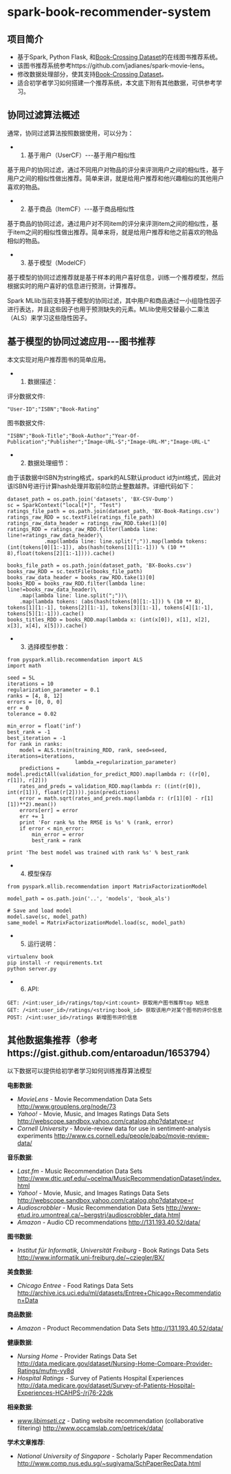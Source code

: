 # spark-book-recommender-system
## 项目简介
* 基于Spark, Python Flask, 和[Book-Crossing Dataset](http://www2.informatik.uni-freiburg.de/~cziegler/BX/)的在线图书推荐系统。
* 该图书推荐系统参考https://github.com/jadianes/spark-movie-lens。
* 修改数据处理部分，使其支持[Book-Crossing Dataset](http://www2.informatik.uni-freiburg.de/~cziegler/BX/)。
* 适合初学者学习如何搭建一个推荐系统，本文底下附有其他数据，可供参考学习。


## 协同过滤算法概述
通常，协同过滤算法按照数据使用，可以分为：
* 1. 基于用户（UserCF）---基于用户相似性

基于用户的协同过滤，通过不同用户对物品的评分来评测用户之间的相似性，基于用户之间的相似性做出推荐。简单来讲，就是给用户推荐和他兴趣相似的其他用户喜欢的物品。
* 2. 基于商品（ItemCF）---基于商品相似性

基于商品的协同过滤，通过用户对不同item的评分来评测item之间的相似性，基于item之间的相似性做出推荐。简单来将，就是给用户推荐和他之前喜欢的物品相似的物品。
* 3. 基于模型（ModelCF）

基于模型的协同过滤推荐就是基于样本的用户喜好信息，训练一个推荐模型，然后根据实时的用户喜好的信息进行预测，计算推荐。

Spark MLlib当前支持基于模型的协同过滤，其中用户和商品通过一小组隐性因子进行表达，并且这些因子也用于预测缺失的元素。MLlib使用交替最小二乘法（ALS）来学习这些隐性因子。

## 基于模型的协同过滤应用---图书推荐

本文实现对用户推荐图书的简单应用。

* 1. 数据描述：

评分数据文件:

`"User-ID";"ISBN";"Book-Rating"`

图书数据文件:

`"ISBN";"Book-Title";"Book-Author";"Year-Of-Publication";"Publisher";"Image-URL-S";"Image-URL-M";"Image-URL-L"`

* 2. 数据处理细节：

由于该数据中ISBN为string格式，spark的ALS默认product id为int格式，因此对该ISBN号进行计算hash处理并取前8位防止整数越界。详细代码如下：

```
dataset_path = os.path.join('datasets', 'BX-CSV-Dump')
sc = SparkContext("local[*]", "Test")
ratings_file_path = os.path.join(dataset_path, 'BX-Book-Ratings.csv')
ratings_raw_RDD = sc.textFile(ratings_file_path)
ratings_raw_data_header = ratings_raw_RDD.take(1)[0]
ratings_RDD = ratings_raw_RDD.filter(lambda line: line!=ratings_raw_data_header)\
            .map(lambda line: line.split(";")).map(lambda tokens: (int(tokens[0][1:-1]), abs(hash(tokens[1][1:-1])) % (10 ** 8),float(tokens[2][1:-1]))).cache()

books_file_path = os.path.join(dataset_path, 'BX-Books.csv')
books_raw_RDD = sc.textFile(books_file_path)
books_raw_data_header = books_raw_RDD.take(1)[0]
books_RDD = books_raw_RDD.filter(lambda line: line!=books_raw_data_header)\
    .map(lambda line: line.split(";"))\
    .map(lambda tokens: (abs(hash(tokens[0][1:-1])) % (10 ** 8), tokens[1][1:-1], tokens[2][1:-1], tokens[3][1:-1], tokens[4][1:-1], tokens[5][1:-1])).cache()
books_titles_RDD = books_RDD.map(lambda x: (int(x[0]), x[1], x[2], x[3], x[4], x[5])).cache()
```

* 3. 选择模型参数：
```
from pyspark.mllib.recommendation import ALS
import math

seed = 5L
iterations = 10
regularization_parameter = 0.1
ranks = [4, 8, 12]
errors = [0, 0, 0]
err = 0
tolerance = 0.02

min_error = float('inf')
best_rank = -1
best_iteration = -1
for rank in ranks:
    model = ALS.train(training_RDD, rank, seed=seed, iterations=iterations,
                      lambda_=regularization_parameter)
    predictions = model.predictAll(validation_for_predict_RDD).map(lambda r: ((r[0], r[1]), r[2]))
    rates_and_preds = validation_RDD.map(lambda r: ((int(r[0]), int(r[1])), float(r[2]))).join(predictions)
    error = math.sqrt(rates_and_preds.map(lambda r: (r[1][0] - r[1][1])**2).mean())
    errors[err] = error
    err += 1
    print 'For rank %s the RMSE is %s' % (rank, error)
    if error < min_error:
        min_error = error
        best_rank = rank

print 'The best model was trained with rank %s' % best_rank
```

* 4. 模型保存
```
from pyspark.mllib.recommendation import MatrixFactorizationModel

model_path = os.path.join('..', 'models', 'book_als')

# Save and load model
model.save(sc, model_path)
same_model = MatrixFactorizationModel.load(sc, model_path)
```

* 5. 运行说明：
```
virtualenv book
pip install -r requirements.txt
python server.py
```

* 6. API:
```
GET: /<int:user_id>/ratings/top/<int:count> 获取用户图书推荐top N信息
GET: /<int:user_id>/ratings/<string:book_id> 获取该用户对某个图书的评价信息
POST: /<int:user_id>/ratings 新增图书评价信息
```

## 其他数据集推荐（参考https://gist.github.com/entaroadun/1653794）

以下数据可以提供给初学者学习如何训练推荐算法模型

**电影数据**:

* *MovieLens* - Movie Recommendation Data Sets http://www.grouplens.org/node/73
* *Yahoo!* - Movie, Music, and Images Ratings Data Sets http://webscope.sandbox.yahoo.com/catalog.php?datatype=r
* *Cornell University* - Movie-review data for use in sentiment-analysis experiments http://www.cs.cornell.edu/people/pabo/movie-review-data/

**音乐数据**:

* *Last.fm* - Music Recommendation Data Sets http://www.dtic.upf.edu/~ocelma/MusicRecommendationDataset/index.html
* *Yahoo!* - Movie, Music, and Images Ratings Data Sets http://webscope.sandbox.yahoo.com/catalog.php?datatype=r
* *Audioscrobbler* - Music Recommendation Data Sets http://www-etud.iro.umontreal.ca/~bergstrj/audioscrobbler_data.html
* *Amazon* - Audio CD recommendations http://131.193.40.52/data/


**图书数据**:

* *Institut für Informatik, Universität Freiburg* - Book Ratings Data Sets http://www.informatik.uni-freiburg.de/~cziegler/BX/


**美食数据**:

* *Chicago Entree* - Food Ratings Data Sets http://archive.ics.uci.edu/ml/datasets/Entree+Chicago+Recommendation+Data


**商品数据**:

* *Amazon* - Product Recommendation Data Sets http://131.193.40.52/data/


**健康数据**:

* *Nursing Home* - Provider Ratings Data Set http://data.medicare.gov/dataset/Nursing-Home-Compare-Provider-Ratings/mufm-vy8d
* *Hospital Ratings* - Survey of Patients Hospital Experiences http://data.medicare.gov/dataset/Survey-of-Patients-Hospital-Experiences-HCAHPS-/rj76-22dk


**相亲数据**:

* *www.libimseti.cz* - Dating website recommendation (collaborative filtering) http://www.occamslab.com/petricek/data/


**学术文章推荐**:

* *National University of Singapore* - Scholarly Paper Recommendation http://www.comp.nus.edu.sg/~sugiyama/SchPaperRecData.html